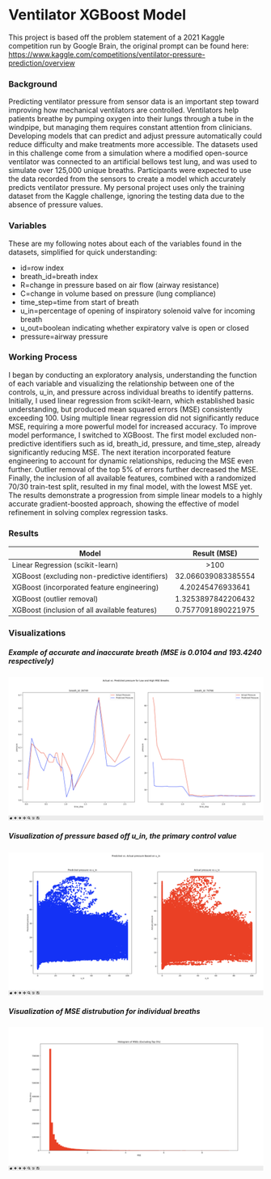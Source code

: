 # Ventilator XGBoost Model 

This project is based off the problem statement of a 2021 Kaggle competition run by Google Brain, the original prompt can be found here: <https://www.kaggle.com/competitions/ventilator-pressure-prediction/overview>

### Background

Predicting ventilator pressure from sensor data is an important step toward improving how mechanical ventilators are controlled. Ventilators help patients breathe by pumping oxygen into their lungs through a tube in the windpipe, but managing them requires constant attention from clinicians. Developing models that can predict and adjust pressure automatically could reduce difficulty and make treatments more accessible. The datasets used in this challenge come from a simulation where a modified open-source ventilator was connected to an artificial bellows test lung, and was used to simulate over 125,000 unique breaths. Participants were expected to use the data recorded from the sensors to create a model which accurately predicts ventilator pressure. My personal project uses only the training dataset from the Kaggle challenge, ignoring the testing data due to the absence of pressure values. 

### Variables 

These are my following notes about each of the variables found in the datasets, simplified for quick understanding:

* id=row index
* breath_id=breath index
* R=change in pressure based on air flow (airway resistance)
* C=change in volume based on pressure (lung compliance)
* time_step=time from start of breath
* u_in=percentage of opening of inspiratory solenoid valve for incoming breath
* u_out=boolean indicating whether expiratory valve is open or closed
* pressure=airway pressure

### Working Process

I began by conducting an exploratory analysis, understanding the function of each variable and visualizing the relationship between one of the controls, u_in, and pressure across individual breaths to identify patterns.
​Initially, I used linear regression from scikit-learn, which established basic understanding, but produced mean squared errors (MSE) consistently exceeding 100. Using multiple linear regression did not significantly reduce MSE, requiring a more powerful model for increased accuracy. To improve model performance, I switched to XGBoost. The first model excluded non-predictive identifiers such as id, breath_id, pressure, and time_step, already significantly reducing MSE. The next iteration incorporated feature engineering to account for dynamic relationships, reducing the MSE even further. Outlier removal of the top 5% of errors further decreased the MSE. Finally, the inclusion of all available features, combined with a randomized 70/30 train-test split, resulted in my final model, with the lowest MSE yet. The results demonstrate a progression from simple linear models to a highly accurate gradient-boosted approach, showing the effective of model refinement in solving complex regression tasks.

### Results

| Model        | Result (MSE)  |
| ------------- |:-------------:|
| Linear Regression (scikit-learn)    |  >100 |
| XGBoost (excluding non-predictive identifiers)      | 32.066039083385554     |
| XGBoost (incorporated feature engineering) | 4.20245476933641      |
| XGBoost (outlier removal) | 1.3253897842206432     |
| XGBoost (inclusion of all available features) | 0.7577091890221975      |

### Visualizations

##### Example of accurate and inaccurate breath (MSE is 0.0104 and 193.4240 respectively)
![alt text](https://github.com/nihard21/Ventilator-xgboost-Model/blob/main/screenshots/high%20low%20mse%20examples.png?raw=true)

##### Visualization of pressure based off u_in, the primary control value
![alt text](https://github.com/nihard21/Ventilator-xgboost-Model/blob/main/screenshots/overall%20prediction%20based%20off%20primary%20input.png?raw=true)

##### Visualization of MSE distrubution for individual breaths
![alt text](https://github.com/nihard21/Ventilator-xgboost-Model/blob/main/screenshots/error%20distrubution.png?raw=true)
